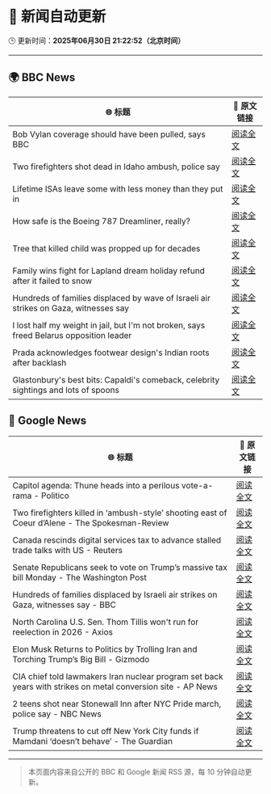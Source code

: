 # 🧠 新闻自动更新

🕒 更新时间：**2025年06月30日 21:22:52（北京时间）**

---

## 🌍 BBC News

| 🌐 标题 | 🔗 原文链接 |
|--------|-------------|
| Bob Vylan coverage should have been pulled, says BBC | [阅读全文](https://www.bbc.com/news/articles/c75rr6g96z4o) |
| Two firefighters shot dead in Idaho ambush, police say | [阅读全文](https://www.bbc.com/news/articles/c9vrg9g2ll7o) |
| Lifetime ISAs leave some with less money than they put in | [阅读全文](https://www.bbc.com/news/articles/c93kgye03j9o) |
| How safe is the Boeing 787 Dreamliner, really? | [阅读全文](https://www.bbc.com/news/articles/cwyq7vgq2e5o) |
| Tree that killed child was propped up for decades | [阅读全文](https://www.bbc.com/news/articles/cj4eexvw59xo) |
| Family wins fight for Lapland dream holiday refund after it failed to snow | [阅读全文](https://www.bbc.com/news/articles/c994pmv77gro) |
| Hundreds of families displaced by wave of Israeli air strikes on Gaza, witnesses say | [阅读全文](https://www.bbc.com/news/articles/c62884y1pl5o) |
| I lost half my weight in jail, but I'm not broken, says freed Belarus opposition leader | [阅读全文](https://www.bbc.com/news/articles/czey1y6x6zzo) |
| Prada acknowledges footwear design's Indian roots after backlash | [阅读全文](https://www.bbc.com/news/articles/cj4e24n20wwo) |
| Glastonbury's best bits: Capaldi's comeback, celebrity sightings and lots of spoons | [阅读全文](https://www.bbc.com/news/articles/c0l4033xe22o) |

## 📰 Google News

| 🌐 标题 | 🔗 原文链接 |
|--------|-------------|
| Capitol agenda: Thune heads into a perilous vote-a-rama - Politico | [阅读全文](https://news.google.com/rss/articles/CBMirwFBVV95cUxQSEFGanJMTU1xeDhPaU5kblRHanVZeFRWeTJGdDJFSVJiUjk4MEJmdXRLcmVIVUhWYXRESTVXLXlrOXZoNEpNZWlGRS0wLWJEUktydFNrYUxpZXktcmRnQjNwd0o2WXBWYVNELWhWMjd1SXg5cGdvc0dsRDJrWkxiYkc1Vlg4Vms5Y0JGWkw4b2JGaENkZWR6R0FGSHhYRllTamxJWmJkVDQ4U1p3X3JZ?oc=5) |
| Two firefighters killed in ‘ambush-style’ shooting east of Coeur d’Alene - The Spokesman-Review | [阅读全文](https://news.google.com/rss/articles/CBMingFBVV95cUxPODZRTlNlWDNRUjZqZkZjanFhWC11NVB4V0hvQWdzZFo2cm03YzIydUU5emR0ekxxM2xGbUZMSWxVNU02X3J1dnZVOUF5eFBDaFRvWTVFV0RsSEk3aXZ3OFVJTXp2bWdORm5heTFGdG1HVGo1TmxSenpQTUVxWm9QTjRBVXJZZlJ5eDZTR3dFZ29YdjNvMmZUc2JxX2N4dw?oc=5) |
| Canada rescinds digital services tax to advance stalled trade talks with US - Reuters | [阅读全文](https://news.google.com/rss/articles/CBMiuwFBVV95cUxPeEpac0pXcTlxR3Yyem5lWTludkhFbTBYcFk2RHAyNURZb2J1T09mc09NVDFVOFRWb2oxZURRc3BZQ0hlUW5CRE9kRGcwdEk0czZHaWxPZkdWdTRKTGxMUHpjVTJOYXJiSnZUdVpjc0J3OWtRclhocjAwVUlLU1NoQ0pJTks5cnEtenBkd0hxT19OQ011RnZ4QWstSHR4dV9TLXJiMzIxSS1fRjdWajc5TXNKZ1pkTVE1TjBN?oc=5) |
| Senate Republicans seek to vote on Trump’s massive tax bill Monday - The Washington Post | [阅读全文](https://news.google.com/rss/articles/CBMihAFBVV95cUxPM2FMaHZTb0lmN2NKZmhkX1JWdVJWMWpSUVl4RW1RSUNDX25QbXJqT2tSeGVGNzFpMENRZkJuUEkzYUF1U21QN0pwcFVWRXczamFXNUpOaG1zVGxocVBIN1V2VGphekNaOUlyT1pvYnBLUGVaUk11WXNMOE9oLUVvLXdfbjI?oc=5) |
| Hundreds of families displaced by Israeli air strikes on Gaza, witnesses say - BBC | [阅读全文](https://news.google.com/rss/articles/CBMiWkFVX3lxTFA3bHFrYXpycXF5Y0MyUGZOWDlNa1k5eHl5cDEydW9KN0dZZ1dkYktSVHFWTjZLdTBnMTVaclZ4c3ZQVnNnTkMwRDZZOXBDRjMtdEEtaTlhdjl4UdIBX0FVX3lxTE1UT01nZWtkSXBOd3Nia0RqMTZVb05EUWZjWTBjWHZpaWd6bktueWk3ZkZwS1BlUGJaM09HU2lCRG1YWnBxYXVUbm5jUWVwNHFUZFFKRzAyYjM4dHNQYkhj?oc=5) |
| North Carolina U.S. Sen. Thom Tillis won't run for reelection in 2026 - Axios | [阅读全文](https://news.google.com/rss/articles/CBMifkFVX3lxTE5CVGMwWVF2U2dpeVRMSjJYc0V4a1hmd0hxZnBJWVVRU0hpYUFPZ3VJSVliSjNEc2g3eDFGTXlwcTRjcDhWbmkxWTY3Z25tM0h5ZHdVblc3T2VOVjI3XzRYV2hHQlBKeWtHaS1HVDFLbE10LVdaZ2VJN3pzSnFtUQ?oc=5) |
| Elon Musk Returns to Politics by Trolling Iran and Torching Trump’s Big Bill - Gizmodo | [阅读全文](https://news.google.com/rss/articles/CBMiqgFBVV95cUxOMWp4dHEyRGtKN3BHLU00Y0xwRFhlMjdZS0RIUFRTOVZUNVBTUUlkdHBHMF9KeER6QzhvVDAyNHppQk9Wc21DRTJwR3NDZklRRmJEZzdiNWlLOHVkRDZib3ZsSVkzVlJ6Q1dYUklOM0NEWUJrT3k5RFNQWnUtWFltX1V2LUR4d2VkQjRyb1B5Mjk2QzdRMWU4OWJFOVJURE1oT296RzNCUDV2Zw?oc=5) |
| CIA chief told lawmakers Iran nuclear program set back years with strikes on metal conversion site - AP News | [阅读全文](https://news.google.com/rss/articles/CBMimgFBVV95cUxOWnh0SEctTXk3TWNEYUZVblZqTnFSVTZKWldiZE9KcVE2YURpUzBoOERUZkRwNEszUmczZ0F5b2l2c0ZhQnpaSkFJNlFQbWpoQnRGUDk2bkJFbVAtZXpaRVJjMm4zOVhMaE0yRFBIUC1IR1VROU1NTE81SDVIS1VXeUtKTnZHRmxIZFk2NUdzZGVYSkxPS0Ftb2h3?oc=5) |
| 2 teens shot near Stonewall Inn after NYC Pride march, police say - NBC News | [阅读全文](https://news.google.com/rss/articles/CBMiowFBVV95cUxOOVpNMWtERWVTR3ZTazNMZlR0blZ1cEVic3dFR1RObTlaRE5HOU5rUXRIX0NOVy1WcVBibVlIZVNBcDBfZVgzVVhJVlJ0bzE1QmdJcllSQkxyMXl4TE5jNnFOZ3RjcWMySmVzV0dSWDgydURjV01sU1BURWFYcEM1U3hTaEx3QnpJSXlBNDdwbmFHN0c1LW5sY1RodTBOWVRvbFJ30gFWQVVfeXFMT3o1WlNNb3dGREVQVURndEN6WHd1dEM5Y1NMVWxyaGRyVDRpdW9pNkV2cGdHUU9HcHlxSENidWRqV1pDS0g0cllJanZvVzV6OTgzdFEwQUE?oc=5) |
| Trump threatens to cut off New York City funds if Mamdani ‘doesn’t behave’ - The Guardian | [阅读全文](https://news.google.com/rss/articles/CBMihAFBVV95cUxQU25aQ21mLUR6RmhCUU1yVzBsTTZnUXlDSkh4YWV3QjgySFo1RmJNaHRGV3hQdnROYXdQUng4T0JXcWFOSjg1TzFPUU9Dd2d0NnBGNU5IU0ZFMy1xZmpId3FnYzBNWHNneGZRLU5GWU10UVl4aFBKeEZYS0owajRhRnFLS2o?oc=5) |

---
> 本页面内容来自公开的 BBC 和 Google 新闻 RSS 源，每 10 分钟自动更新。
